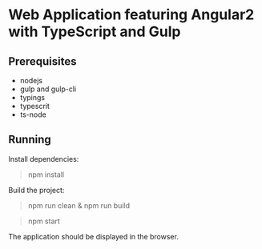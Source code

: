 Web Application featuring Angular2 with TypeScript and Gulp
=================================

Prerequisites
-------------

- nodejs
- gulp and gulp-cli
- typings
- typescrit
- ts-node

Running
-------

Install dependencies:

> npm install

Build the project:

> npm run clean & npm run build

> npm start

The application should be displayed in the browser.
